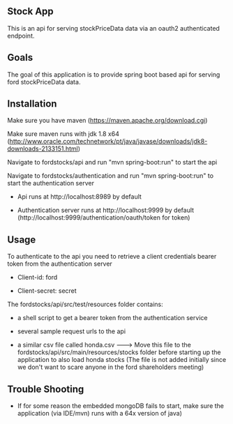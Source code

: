 ## Stock App

This is an api for serving stockPriceData data via an oauth2 authenticated endpoint.

## Goals

The goal of this application is to provide spring boot based api for serving ford stockPriceData data.

## Installation
Make sure you have maven (https://maven.apache.org/download.cgi)

Make sure maven runs with jdk 1.8 x64 (http://www.oracle.com/technetwork/pt/java/javase/downloads/jdk8-downloads-2133151.html)

Navigate to fordstocks/api and run "mvn spring-boot:run" to start the api

Navigate to fordstocks/authentication and run "mvn spring-boot:run" to start the authentication server

- Api runs at http://localhost:8989 by default

- Authentication server runs at http://localhost:9999 by default (http://localhost:9999/authentication/oauth/token for token)

## Usage

To authenticate to the api you need to retrieve a client credentials bearer token from the authentication server

- Client-id: ford 

- Client-secret: secret

The fordstocks/api/src/test/resources folder contains:

 - a shell script to get a bearer token from the authentication service
 
 - several sample request urls to the api
 
 - a similar csv file called honda.csv ---> Move this file to the fordstocks/api/src/main/resources/stocks folder before starting up the application to also load honda stocks
 (The file is not added initially since we don't want to scare anyone in the ford shareholders meeting)

## Trouble Shooting
- If for some reason the embedded mongoDB fails to start, make sure the application (via IDE/mvn) runs with a 64x version of java)
